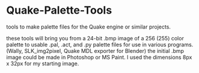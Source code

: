 # Quake-Palette-Tools
tools to make palette files for the Quake engine or similar projects.

these tools will bring you from a 24-bit .bmp image of a 256 (255) color palette to usable .pal, .act, and .py palette files for use in various programs. (Wally, SLK_img2pixel, Quake MDL exporter for Blender)
the initial .bmp image could be made in Photoshop or MS Paint. I used the dimensions 8px x 32px for my starting image.
